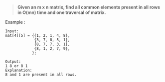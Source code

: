 > **Given an m x n matrix, find all common elements present in all rows in O(mn) time and one traversal of matrix.**

Example :
```
Input:
mat[4][5] = {{1, 2, 1, 4, 8},
             {3, 7, 8, 5, 1},
             {8, 7, 7, 3, 1},
             {8, 1, 2, 7, 9},
            };

Output: 
1 8 or 8 1
Explanation:
8 and 1 are present in all rows.
```

<!--details>
<summary>Hint</summary>

- 
</details-->